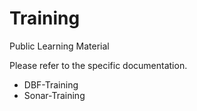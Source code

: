 # Training
Public Learning Material

Please refer to the specific documentation.

- DBF-Training
- Sonar-Training
